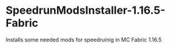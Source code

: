 # SpeedrunModsInstaller-1.16.5-Fabric
Installs some needed mods for speedruinig in MC Fabric 1.16.5
